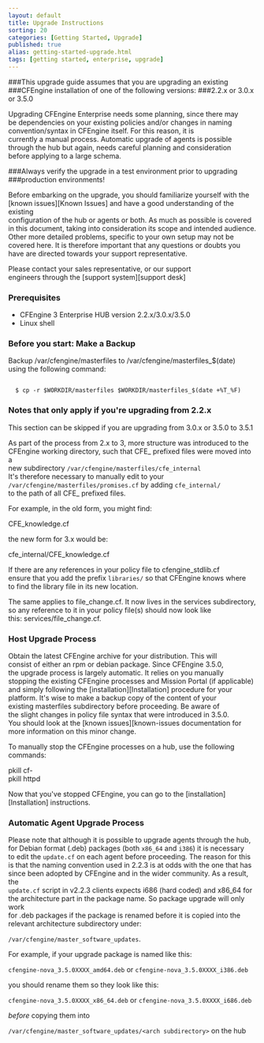 ```yaml
---
layout: default
title: Upgrade Instructions
sorting: 20
categories: [Getting Started, Upgrade]
published: true
alias: getting-started-upgrade.html
tags: [getting started, enterprise, upgrade]
---
```


###This upgrade guide assumes that you are upgrading an existing 
###CFEngine installation of one of the following versions:
###2.2.x or 3.0.x or 3.5.0

Upgrading CFEngine Enterprise needs some planning, since there may  
be dependencies on your existing policies and/or changes in naming  
convention/syntax in CFEngine itself. For this reason, it is  
currently a manual process. Automatic upgrade of agents is possible   
through the hub but again, needs careful planning and consideration  
before applying to a large schema.

###Always verify the upgrade in a test environment prior to upgrading 
###production environments!

Before embarking on the upgrade, you should familiarize yourself with the   
[known issues][Known Issues] and have a good understanding of the existing  
configuration of the hub or agents or both. As much as possible is covered  
in this document, taking into consideration its scope and intended audience.   
Other more detailed problems, specific to your own setup may not be  
covered  here. It is therefore important that any questions or doubts you  
have are directed towards your support representative.

Please contact your sales representative, or our support   
engineers through the [support system][support desk]  

### Prerequisites

* CFEngine 3 Enterprise HUB version 2.2.x/3.0.x/3.5.0
* Linux shell

### Before you start: Make a Backup

Backup /var/cfengine/masterfiles to /var/cfengine/masterfiles_$(date)  
using the following command:

<code>
  $ cp -r $WORKDIR/masterfiles $WORKDIR/masterfiles_$(date +%T_%F)
</code>


### Notes that only apply if you're upgrading from 2.2.x

This section can be skipped if you are upgrading from 3.0.x or 3.5.0 to 3.5.1  

As part of the process from 2.x to 3, more structure was introduced to the  
CFEngine working directory, such that CFE_ prefixed files were moved into a  
new subdirectory `/var/cfengine/masterfiles/cfe_internal`  
It's therefore necessary to manually edit to your  
`/var/cfengine/masterfiles/promises.cf` by adding `cfe_internal/`  
to the path of all CFE_ prefixed files.  

For example, in the old form, you might find:

CFE_knowledge.cf

the new form for 3.x would be:

cfe_internal/CFE_knowledge.cf


If there are any references in your policy file to cfengine_stdlib.cf  
ensure that you add the prefix `libraries/` so that CFEngine knows where  
to find the library file in its new location.  

The same applies to file_change.cf. It now lives in the services subdirectory,   
so any reference to it in your policy file(s) should now look like  
this: services/file_change.cf.


### Host Upgrade Process

Obtain the latest CFEngine archive for your distribution. This will   
consist of either an rpm or debian package. Since CFEngine 3.5.0,  
the upgrade process is largely automatic. It relies on you manually   
stopping the existing CFEngine processes and Mission Portal (if applicable)   
and simply following the [installation][Installation] procedure for your  
platform. It's wise to make a backup copy of the content of your  
existing masterfiles subdirectory before proceeding. Be aware of  
the slight changes in policy file syntax that were introduced in 3.5.0.   
You should look at the [known issues][known-issues documentation for  
more information on this minor change.  

To manually stop the CFEngine processes on a hub, use the following commands:  

pkill cf-  
pkill httpd

Now that you've stopped CFEngine, you can go to the [installation][Installation] instructions.  


### Automatic Agent Upgrade Process

Please note that although it is possible to upgrade agents through the hub,   
for Debian format (.deb) packages (both `x86_64` and `i386`) it is necessary   
to edit the `update.cf` on each agent before proceeding. The reason for this  
is that the naming convention used in 2.2.3 is at odds with the one that has  
since been adopted by CFEngine and in the wider community. As a result, the  
`update.cf` script in v2.2.3 clients expects i686 (hard coded) and x86_64 for   
the architecture part in the package name. So package upgrade will only work  
for .deb packages if the package is renamed before it is copied into the  
relevant architecture subdirectory under:  

`/var/cfengine/master_software_updates`.

For example, if your upgrade package is named like this:

`cfengine-nova_3.5.0XXXX_amd64.deb` or `cfengine-nova_3.5.0XXXX_i386.deb`

you should rename them so they look like this:

`cfengine-nova_3.5.0XXXX_x86_64.deb` or `cfengine-nova_3.5.0XXXX_i686.deb`

*before* copying them into 

`/var/cfengine/master_software_updates/<arch subdirectory>` on the hub

